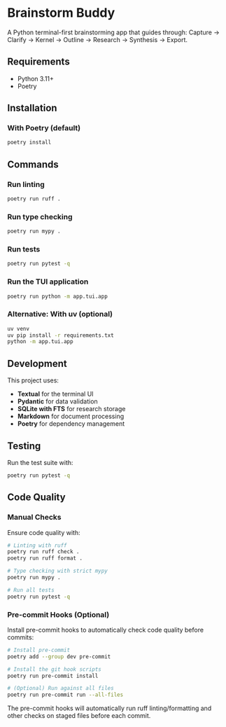 # Brainstorm Buddy

A Python terminal-first brainstorming app that guides through: Capture → Clarify → Kernel → Outline → Research → Synthesis → Export.

## Requirements

- Python 3.11+
- Poetry

## Installation

### With Poetry (default)

```bash
poetry install
```

## Commands

### Run linting

```bash
poetry run ruff .
```

### Run type checking

```bash
poetry run mypy .
```

### Run tests

```bash
poetry run pytest -q
```

### Run the TUI application

```bash
poetry run python -m app.tui.app
```

### Alternative: With uv (optional)

```bash
uv venv
uv pip install -r requirements.txt
python -m app.tui.app
```

## Development

This project uses:
- **Textual** for the terminal UI
- **Pydantic** for data validation
- **SQLite with FTS** for research storage
- **Markdown** for document processing
- **Poetry** for dependency management

## Testing

Run the test suite with:

```bash
poetry run pytest -q
```

## Code Quality

### Manual Checks

Ensure code quality with:

```bash
# Linting with ruff
poetry run ruff check .
poetry run ruff format .

# Type checking with strict mypy
poetry run mypy .

# Run all tests
poetry run pytest -q
```

### Pre-commit Hooks (Optional)

Install pre-commit hooks to automatically check code quality before commits:

```bash
# Install pre-commit
poetry add --group dev pre-commit

# Install the git hook scripts
poetry run pre-commit install

# (Optional) Run against all files
poetry run pre-commit run --all-files
```

The pre-commit hooks will automatically run ruff linting/formatting and other checks on staged files before each commit.
